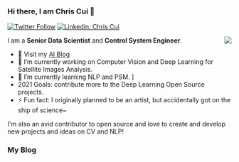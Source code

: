 ### Hi there, I am Chris Cui 👋

[![Twitter Follow](https://img.shields.io/twitter/follow/_staticvoid?label=Follow)](https://twitter.com/_staticvoid)
[![Linkedin: Chris Cui](https://img.shields.io/badge/-Caihao%20Cui-blue?style=flat-square&logo=Linkedin&logoColor=white&link=https://www.linkedin.com/in/caihao-cui/)](https://www.linkedin.com/in/caihao-cui/)

<img align="right" src="https://github-readme-stats.vercel.app/api?username=automaticdai&show_icons=true&icon_color=0366d6&text_color=24292e&bg_color=ffffff&hide_title=true" />

I am a **Senior Data Scientist** and **Control System Engineer**.

- 📝 Visit my [AI Blog](https://cuicaihao.com/)
- 🔭 I’m currently working on Computer Vision and Deep Learning for Satellite Images Analysis.
- 🌱 I’m currently learning NLP and PSM. ]
- 2021 Goals: contribute more to the Deep Learning Open Source projects.
- ⚡ Fun fact: I originally planned to be an artist, but accidentally got on the ship of science~

I'm also an avid contributor to open source and love to create and develop new projects and ideas on CV and NLP!

### My Blog

<!-- BLOG:START -->
<!-- BLOG:END -->

<!--
**cuicaihao/cuicaihao** is a ✨ _special_ ✨ repository because its `README.md` (this file) appears on your GitHub profile.

Here are some ideas to get you started:

- 🔭 I’m currently working on ...
- 🌱 I’m currently learning ...
- 👯 I’m looking to collaborate on ...
- 🤔 I’m looking for help with ...
- 💬 Ask me about ...
- 📫 How to reach me: ...
- 😄 Pronouns: ...
- ⚡ Fun fact: ...
  -->
